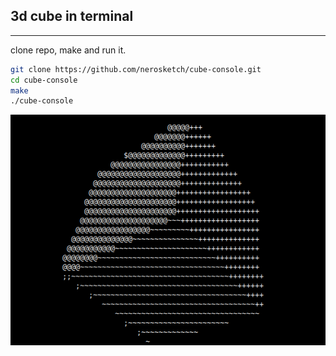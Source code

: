 ## 3d cube in terminal
----------------------

clone repo, make and run it.
```bash
git clone https://github.com/nerosketch/cube-console.git
cd cube-console
make
./cube-console
```

![3d_console_cube](./Screenshot.png)
